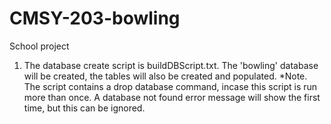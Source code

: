 # CMSY-203-bowling
School project
1) The database create script is buildDBScript.txt. The 'bowling' database will be created, the 
   tables will also be created and populated. 
   *Note. The script contains a drop database command, incase this script is run more than
          once. A database not found error message will show the first time, but this can be 
		  ignored.
